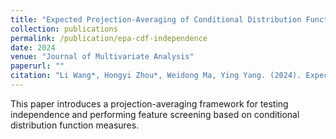 ```yaml
---
title: "Expected Projection-Averaging of Conditional Distribution Function-based Measures for Independence Test and Feature Screening"
collection: publications
permalink: /publication/epa-cdf-independence
date: 2024
venue: "Journal of Multivariate Analysis"
paperurl: ""
citation: "Li Wang*, Hongyi Zhou*, Weidong Ma, Ying Yang. (2024). Expected Projection-Averaging of Conditional Distribution Function-based Measures for Independence Test and Feature Screening. *Journal of Multivariate Analysis*, 205, 105378."
---
```


This paper introduces a projection-averaging framework for testing independence and performing feature screening based on conditional distribution function measures.
